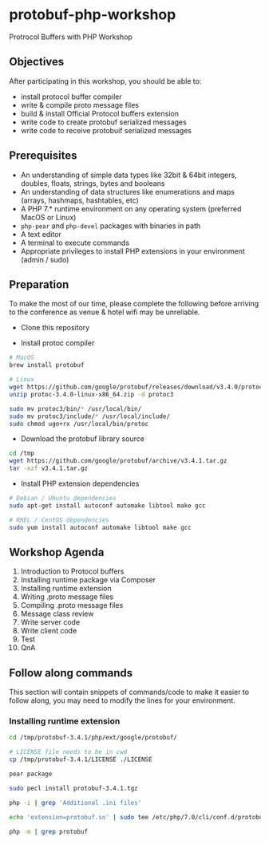 # protobuf-php-workshop

Protrocol Buffers with PHP Workshop

## Objectives

After participating in this workshop, you should be able to:

- install protocol buffer compiler
- write & compile proto message files
- build & install Official Protocol buffers extension
- write code to create protobuf serialized messages
- write code to receive protobuif serialized messages

## Prerequisites

- An understanding of simple data types like 32bit & 64bit integers, doubles, floats, strings, bytes and booleans
- An understanding of data structures like enumerations and maps (arrays, hashmaps, hashtables, etc)
- A PHP 7.* runtime environment on any operating system (preferred MacOS or Linux)
- `php-pear` and `php-devel` packages with binaries in path
- A text editor
- A terminal to execute commands
- Appropriate privileges to install PHP extensions in your environment (admin / sudo)

## Preparation

To make the most of our time, please complete the following before arriving to the conference as venue & hotel wifi may be unreliable.

- Clone this repository

- Install protoc compiler
```bash
# MacOS
brew install protobuf

# Linux
wget https://github.com/google/protobuf/releases/download/v3.4.0/protoc-3.4.0-linux-x86_64.zip
unzip protoc-3.4.0-linux-x86_64.zip -d protoc3

sudo mv protoc3/bin/* /usr/local/bin/
sudo mv protoc3/include/* /usr/local/include/
sudo chmod ugo+rx /usr/local/bin/protoc
```

- Download the protobuf library source
```bash
cd /tmp
wget https://github.com/google/protobuf/archive/v3.4.1.tar.gz
tar -xzf v3.4.1.tar.gz
```

- Install PHP extension dependencies
```bash
# Debian / Ubuntu dependencies
sudo apt-get install autoconf automake libtool make gcc

# RHEL / CentOS dependencies
sudo yum install autoconf automake libtool make gcc
```

## Workshop Agenda

1. Introduction to Protocol buffers
1. Installing runtime package via Composer
1. Installing runtime extension
1. Writing .proto message files
1. Compiling .proto message files
1. Message class review
1. Write server code
1. Write client code
1. Test
1. QnA

## Follow along commands

This section will contain snippets of commands/code to make it easier to follow along, you may need to modify the lines for your environment.

### Installing runtime extension

```bash
cd /tmp/protobuf-3.4.1/php/ext/google/protobuf/

# LICENSE file needs to be in cwd
cp /tmp/protobuf-3.4.1/LICENSE ./LICENSE

pear package

sudo pecl install protobuf-3.4.1.tgz

php -i | grep 'Additional .ini files'

echo 'extension=protobuf.so' | sudo tee /etc/php/7.0/cli/conf.d/protobuf.ini

php -m | grep protobuf
```

